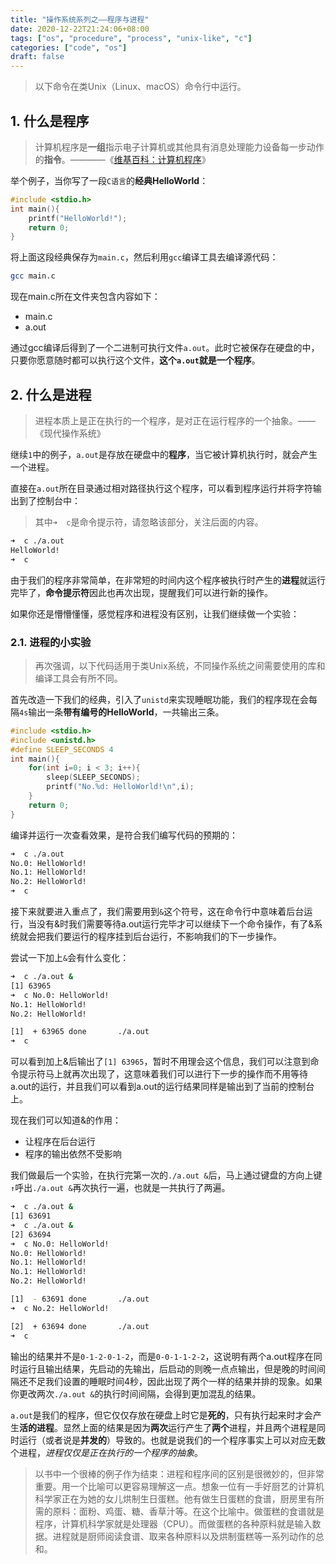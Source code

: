```yaml
---
title: "操作系统系列之——程序与进程"
date: 2020-12-22T21:24:06+08:00
tags: ["os", "procedure", "process", "unix-like", "c"]
categories: ["code", "os"]
draft: false
---
```



> 以下命令在类Unix（Linux、macOS）命令行中运行。

## 1. 什么是程序

> 计算机程序是**一组**指示电子计算机或其他具有消息处理能力设备每一步动作的**指令**。————《[维基百科：计算机程序](https://zh.wikipedia.org/wiki/%E8%AE%A1%E7%AE%97%E6%9C%BA%E7%A8%8B%E5%BA%8F)》

举个例子，当你写了一段`C语言`的**经典HelloWorld**：

```c
#include <stdio.h>
int main(){
    printf("HelloWorld!");
    return 0;
}
```

将上面这段经典保存为`main.c`，然后利用`gcc`编译工具去编译源代码：

```bash
gcc main.c
```

现在main.c所在文件夹包含内容如下：

- main.c
- a.out

通过gcc编译后得到了一个二进制可执行文件`a.out`。此时它被保存在硬盘的中，只要你愿意随时都可以执行这个文件，**这个`a.out`就是一个程序**。

## 2. 什么是进程

> 进程本质上是正在执行的一个程序，是对正在运行程序的一个抽象。——《现代操作系统》

继续`1`中的例子，`a.out`是存放在硬盘中的**程序**，当它被计算机执行时，就会产生一个进程。

直接在`a.out`所在目录通过相对路径执行这个程序，可以看到程序运行并将字符输出到了控制台中：

> 其中`➜  c`是命令提示符，请忽略该部分，关注后面的内容。

```bash
➜  c ./a.out 
HelloWorld!                                                                                                     
➜  c 
```

由于我们的程序非常简单，在非常短的时间内这个程序被执行时产生的**进程**就运行完毕了，**命令提示符**因此也再次出现，提醒我们可以进行新的操作。

如果你还是懵懵懂懂，感觉程序和进程没有区别，让我们继续做一个实验：

### 2.1. 进程的小实验

> 再次强调，以下代码适用于类Unix系统，不同操作系统之间需要使用的库和编译工具会有所不同。

首先改造一下我们的经典，引入了`unistd`来实现睡眠功能，我们的程序现在会每隔`4s`输出一条**带有编号的HelloWorld**，一共输出三条。

```c
#include <stdio.h>
#include <unistd.h>
#define SLEEP_SECONDS 4
int main(){
    for(int i=0; i < 3; i++){
        sleep(SLEEP_SECONDS);
        printf("No.%d: HelloWorld!\n",i);
    }
    return 0;
}
```

编译并运行一次查看效果，是符合我们编写代码的预期的：

```bash
➜  c ./a.out
No.0: HelloWorld!
No.1: HelloWorld!
No.2: HelloWorld!
➜  c 
```

接下来就要进入重点了，我们需要用到`&`这个符号，这在命令行中意味着后台运行，当没有&时我们需要等待a.out运行完毕才可以继续下一个命令操作，有了&系统就会把我们要运行的程序挂到后台运行，不影响我们的下一步操作。

尝试一下加上`&`会有什么变化：

```bash
➜  c ./a.out &
[1] 63965
➜  c No.0: HelloWorld!
No.1: HelloWorld!
No.2: HelloWorld!

[1]  + 63965 done       ./a.out
➜  c 
```

可以看到加上&后输出了`[1] 63965`，暂时不用理会这个信息，我们可以注意到命令提示符马上就再次出现了，这意味着我们可以进行下一步的操作而不用等待a.out的运行，并且我们可以看到a.out的运行结果同样是输出到了当前的控制台上。

现在我们可以知道&的作用：

- 让程序在后台运行
- 程序的输出依然不受影响

我们做最后一个实验，在执行完第一次的`./a.out &`后，马上通过键盘的方向上键`↑`呼出`./a.out &`再次执行一遍，也就是一共执行了两遍。

```bash
➜  c ./a.out &
[1] 63691
➜  c ./a.out &
[2] 63694
➜  c No.0: HelloWorld!
No.0: HelloWorld!
No.1: HelloWorld!
No.1: HelloWorld!
No.2: HelloWorld!

[1]  - 63691 done       ./a.out
➜  c No.2: HelloWorld!

[2]  + 63694 done       ./a.out
➜  c 
```

输出的结果并不是`0-1-2-0-1-2`，而是`0-0-1-1-2-2`，这说明有两个a.out程序在同时运行且输出结果，先启动的先输出，后启动的则晚一点点输出，但是晚的时间间隔还不足我们设置的睡眠时间4秒，因此出现了两个一样的结果并排的现象。如果你更改两次`./a.out &`的执行时间间隔，会得到更加混乱的结果。

`a.out`是我们的程序，但它仅仅存放在硬盘上时它是**死的**，只有执行起来时才会产生**活的进程**。显然上面的结果是因为**两次**运行产生了**两个**进程，并且两个进程是同时运行（或者说是**并发的**）导致的。也就是说我们的一个程序事实上可以对应无数个进程，*进程仅仅是正在执行的一个程序的抽象*。

> 以书中一个很棒的例子作为结束：进程和程序间的区别是很微妙的，但非常重要。用一个比喻可以更容易理解这一点。想象一位有一手好厨艺的计算机科学家正在为她的女儿烘制生日蛋糕。他有做生日蛋糕的食谱，厨房里有所需的原料：面粉、鸡蛋、糖、香草汁等。在这个比喻中。做蛋糕的食谱就是程序，计算机科学家就是处理器（CPU）。而做蛋糕的各种原料就是输入数据。进程就是厨师阅读食谱、取来各种原料以及烘制蛋糕等一系列动作的总和。

